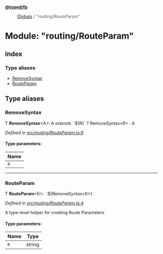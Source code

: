**[@typed/fp](../README.md)**

> [Globals](../globals.md) / "routing/RouteParam"

# Module: "routing/RouteParam"

## Index

### Type aliases

* [RemoveSyntax](_routing_routeparam_.md#removesyntax)
* [RouteParam](_routing_routeparam_.md#routeparam)

## Type aliases

### RemoveSyntax

Ƭ  **RemoveSyntax**\<A>: A *extends* \`:${R}\` ? RemoveSyntax\<R> : A

*Defined in [src/routing/RouteParam.ts:6](https://github.com/TylorS/typed-fp/blob/f27ba3e/src/routing/RouteParam.ts#L6)*

#### Type parameters:

Name |
------ |
`A` |

___

### RouteParam

Ƭ  **RouteParam**\<K>: \`:${RemoveSyntax\<K>}\`

*Defined in [src/routing/RouteParam.ts:4](https://github.com/TylorS/typed-fp/blob/f27ba3e/src/routing/RouteParam.ts#L4)*

A type-level helper for creating Route Parameters

#### Type parameters:

Name | Type |
------ | ------ |
`K` | string |

